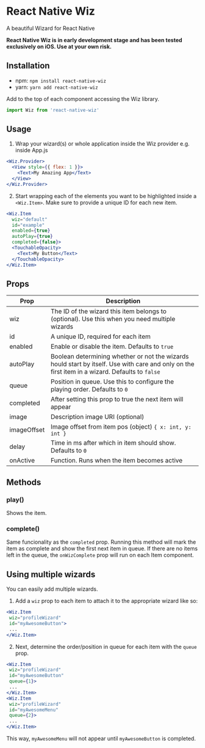 # React Native Wiz
A beautiful Wizard for React Native

**React Native Wiz is in early development stage and has been tested exclusively on iOS. Use at your own risk.**
 
Installation
--- 
* npm: `npm install react-native-wiz`
* yarn: `yarn add react-native-wiz`

Add to the top of each component accessing the Wiz library.

```jsx
import Wiz from 'react-native-wiz'
```
 
Usage
---

1. Wrap your wizard(s) or whole application inside the Wiz provider e.g. inside App.js
```jsx
<Wiz.Provider>
  <View style={{ flex: 1 }}>
    <Text>My Amazing App</Text>
  </View>
</Wiz.Provider>
```

2. Start wrapping each of the elements you want to be highlighted inside a `<Wiz.Item>`. Make sure to provide a unique ID for each new item.
```jsx
<Wiz.Item
  wiz="default"
  id="example"
  enabled={true}
  autoPlay={true}
  completed={false}>
  <TouchableOpacity>
    <Text>My Button</Text>
  </TouchableOpacity>
</Wiz.Item>
```

Props
---

| Prop          | Description   |
| ------------- | ------------- |
| wiz           | The ID of the wizard this item belongs to (optional). Use this when you need multiple wizards |
| id            | A unique ID, required for each item |
| enabled       | Enable or disable the item. Defaults to `true` |
| autoPlay      | Boolean determining whether or not the wizards hould start by itself. Use with care and only on the first item in a wizard. Defaults to `false` | 
| queue         | Position in queue. Use this to configure the playing order. Defaults to `0` |
| completed     | After setting this prop to true the next item will appear |
| image         | Description image URI (optional) |
| imageOffset   | Image offset from item pos (object) `{ x: int, y: int }` |
| delay         | Time in ms after which in item should show. Defaults to `0` |
| onActive      | Function. Runs when the item becomes active |

Methods
---

### play()
Shows the item.

### complete()
Same funcionality as the `completed` prop. Running this method will mark the item as complete and show the first next item in queue. If there are no items left in the queue, the `onWizComplete` prop will run on each Item component.

Using multiple wizards
---

You can easily add multiple wizards.

1. Add a `wiz` prop to each item to attach it to the appropriate wizard like so:

```jsx
<Wiz.Item
 wiz="profileWizard"
 id="myAwesomeButton">
 ...
</Wiz.Item>
```

2. Next, determine the order/position in queue for each item with the `queue` prop.

```jsx
<Wiz.Item
 wiz="profileWizard"
 id="myAwesomeButton"
 queue={1}>
 ...
</Wiz.Item>
<Wiz.Item
 wiz="profileWizard"
 id="myAwesomeMenu"
 queue={2}>
 ...
</Wiz.Item>
```

This way, `myAwesomeMenu` will not appear until `myAwesomeButton` is completed.
